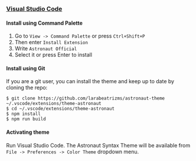 ### [Visual Studio Code](https://code.visualstudio.com/)

#### Install using Command Palette

1.  Go to `View -> Command Palette` or press `Ctrl+Shift+P`
2.  Then enter `Install Extension`
3.  Write `Astronaut Official`
4.  Select it or press Enter to install

#### Install using Git

If you are a git user, you can install the theme and keep up to date by cloning the repo:

    $ git clone https://github.com/larabeatrizms/astronaut-theme ~/.vscode/extensions/theme-astronaut
    $ cd ~/.vscode/extensions/theme-astronaut
    $ npm install
    $ npm run build

#### Activating theme

Run Visual Studio Code. The Astronaut Syntax Theme will be available from `File -> Preferences -> Color Theme` dropdown menu.
